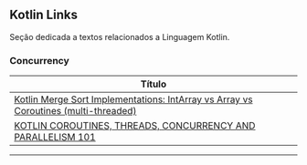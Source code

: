 ## Kotlin Links

Seção dedicada a textos relacionados a Linguagem Kotlin.


### Concurrency

|**Título** |
|---|
|[Kotlin Merge Sort Implementations: IntArray vs Array<Int> vs Coroutines (multi-threaded)]|
|[KOTLIN COROUTINES, THREADS, CONCURRENCY AND PARALLELISM 101]|
------------


[Kotlin Merge Sort Implementations: IntArray vs Array<Int> vs Coroutines (multi-threaded)]: <https://gist.github.com/max333/01dc267dd62f713c152f1f16ffc6e2f6>
[KOTLIN COROUTINES, THREADS, CONCURRENCY AND PARALLELISM 101]: <https://www.strv.com/blog/kotlin-coroutines-engineering-android>